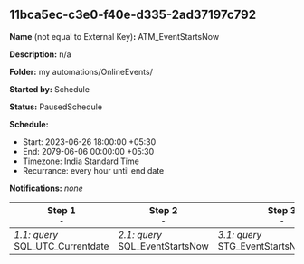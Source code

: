 ## 11bca5ec-c3e0-f40e-d335-2ad37197c792

**Name** (not equal to External Key)**:** ATM_EventStartsNow

**Description:** n/a

**Folder:** my automations/OnlineEvents/

**Started by:** Schedule

**Status:** PausedSchedule

**Schedule:**

* Start: 2023-06-26 18:00:00 +05:30
* End: 2079-06-06 00:00:00 +05:30
* Timezone: India Standard Time
* Recurrance: every hour until end date

**Notifications:** _none_


| Step 1<br>_<small>-</small>_ | Step 2<br>_<small>-</small>_ | Step 3<br>_<small>-</small>_ |
| --- | --- | --- |
| _1.1: query_<br>SQL_UTC_Currentdate | _2.1: query_<br>SQL_EventStartsNow | _3.1: query_<br>STG_EventStartsNow_Dummy |
